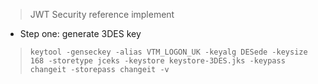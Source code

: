 >JWT Security reference implement


* Step one: generate 3DES key

>`keytool -genseckey -alias VTM_LOGON_UK -keyalg DESede -keysize 168 -storetype jceks -keystore keystore-3DES.jks -keypass changeit -storepass changeit -v `
